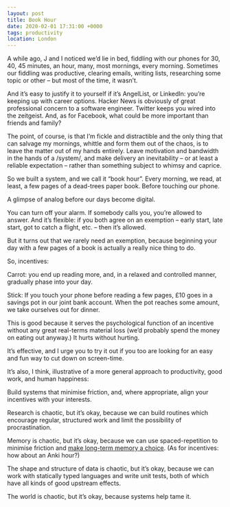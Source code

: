 ```yaml
---
layout: post
title: Book Hour
date: 2020-02-01 17:31:00 +0000
tags: productivity
location: London
---
```


A while ago, J and I noticed we’d lie in bed, fiddling with our phones for 30, 40, 45 minutes, an hour, many, most mornings, every morning. Sometimes our fiddling was productive, clearing emails, writing lists, researching some topic or other – but most of the time, it wasn’t.

And it’s easy to justify it to yourself if it’s AngelList, or LinkedIn: you’re keeping up with career options. Hacker News is obviously of great professional concern to a software engineer. Twitter keeps you wired into the zeitgeist. And, as for Facebook, what could be more important than friends and family?

The point, of course, is that I’m fickle and distractible and the only thing that can salvage my mornings, whittle and form them out of the chaos, is to leave the matter out of my hands entirely. Leave motivation and bandwidth in the hands of a /system/, and make delivery an inevitability – or at least a reliable expectation – rather than something subject to whimsy and caprice.

So we built a system, and we call it “book hour”. Every morning, we read, at least, a few pages of a dead-trees paper book. Before touching our phone.

A glimpse of analog before our days become digital.

You can turn off your alarm. If somebody calls you, you’re allowed to answer. And it’s flexible: if you both agree on an exemption – early start, late start, got to catch a flight, etc. – then it’s allowed.

But it turns out that we rarely need an exemption, because beginning your day with a few pages of a book is actually a really nice thing to do.

So, incentives:

Carrot: you end up reading more, and, in a relaxed and controlled manner, gradually phase into your day.

Stick: If you touch your phone before reading a few pages, £10 goes in a savings pot in our joint bank account. When the pot reaches some amount, we take ourselves out for dinner.

This is good because it serves the psychological function of an incentive without any great real-terms material loss (we’d probably spend the money on eating out anyway.) It hurts without hurting.

It’s effective, and I urge you to try it out if you too are looking for an easy and fun way to cut down on screen-time.

It’s also, I think, illustrative of a more general approach to productivity, good work, and human happiness:

Build systems that minimise friction, and, where appropriate, align your incentives with your interests.

Research is chaotic, but it’s okay, because we can build routines which encourage regular, structured work and limit the possibility of procrastination.

Memory is chaotic, but it’s okay, because we can use spaced-repetition to minimise friction and [make long-term memory a choice](http://augmentingcognition.com/ltm.html). (As for incentives: how about an Anki hour?)

The shape and structure of data is chaotic, but it’s okay, because we can work with statically typed languages and write unit tests, both of which have all kinds of good upstream effects.

The world is chaotic, but it’s okay, because systems help tame it.
